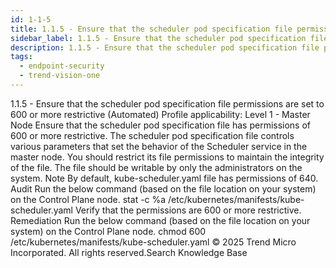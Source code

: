 ```yaml
---
id: 1-1-5
title: 1.1.5 - Ensure that the scheduler pod specification file permissions are set to 600 or more restrictive (Automated)
sidebar_label: 1.1.5 - Ensure that the scheduler pod specification file permissions are set to 600 or more restrictive (Automated)
description: 1.1.5 - Ensure that the scheduler pod specification file permissions are set to 600 or more restrictive (Automated)
tags:
  - endpoint-security
  - trend-vision-one
---
```


 1.1.5 - Ensure that the scheduler pod specification file permissions are set to 600 or more restrictive (Automated) Profile applicability: Level 1 - Master Node Ensure that the scheduler pod specification file has permissions of 600 or more restrictive. The scheduler pod specification file controls various parameters that set the behavior of the Scheduler service in the master node. You should restrict its file permissions to maintain the integrity of the file. The file should be writable by only the administrators on the system. Note By default, kube-scheduler.yaml file has permissions of 640. Audit Run the below command (based on the file location on your system) on the Control Plane node. stat -c %a /etc/kubernetes/manifests/kube-scheduler.yaml Verify that the permissions are 600 or more restrictive. Remediation Run the below command (based on the file location on your system) on the Control Plane node. chmod 600 /etc/kubernetes/manifests/kube-scheduler.yaml © 2025 Trend Micro Incorporated. All rights reserved.Search Knowledge Base